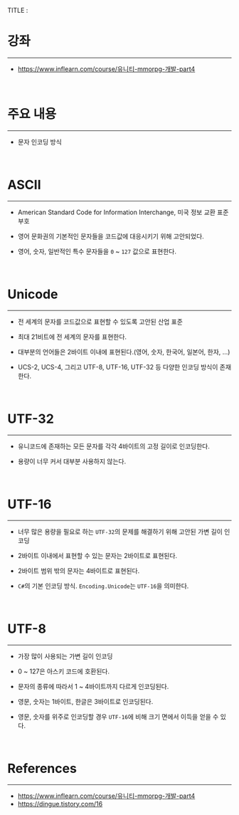 TITLE : 

# 강좌
---
- <https://www.inflearn.com/course/유니티-mmorpg-개발-part4>

<br>

# 주요 내용
---

- 문자 인코딩 방식

<br>



# ASCII
---

- American Standard Code for Information Interchange, 미국 정보 교환 표준 부호

- 영어 문화권의 기본적인 문자들을 코드값에 대응시키기 위해 고안되었다.

- 영어, 숫자, 일반적인 특수 문자들을 `0` ~ `127` 값으로 표현한다.

<br>



# Unicode
---

- 전 세계의 문자를 코드값으로 표현할 수 있도록 고안된 산업 표준

- 최대 21비트에 전 세계의 문자를 표현한다.

- 대부분의 언어들은 2바이트 이내에 표현된다.(영어, 숫자, 한국어, 일본어, 한자, ...)

- UCS-2, UCS-4, 그리고 UTF-8, UTF-16, UTF-32 등 다양한 인코딩 방식이 존재한다.



<br>



# UTF-32
---

- 유니코드에 존재하는 모든 문자를 각각 4바이트의 고정 길이로 인코딩한다.

- 용량이 너무 커서 대부분 사용하지 않는다.

<br>



# UTF-16
---

- 너무 많은 용량을 필요로 하는 `UTF-32`의 문제를 해결하기 위해 고안된 가변 길이 인코딩

- 2바이트 이내에서 표현할 수 있는 문자는 2바이트로 표현된다.

- 2바이트 범위 밖의 문자는 4바이트로 표현된다.

- `C#`의 기본 인코딩 방식. `Encoding.Unicode`는 `UTF-16`을 의미한다.


<br>

# UTF-8
---

- 가장 많이 사용되는 가변 길이 인코딩

- 0 ~ 127은 아스키 코드에 호환된다.

- 문자의 종류에 따라서 1 ~ 4바이트까지 다르게 인코딩된다.

- 영문, 숫자는 1바이트, 한글은 3바이트로 인코딩된다.

- 영문, 숫자를 위주로 인코딩할 경우 `UTF-16`에 비해 크기 면에서 이득을 얻을 수 있다.

<br>






# References
---
- <https://www.inflearn.com/course/유니티-mmorpg-개발-part4>
- <https://dingue.tistory.com/16>






